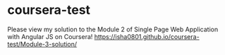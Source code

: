 # coursera-test

Please view my solution to the Module 2 of Single Page Web Application with Angular JS on Coursera!
https://isha0801.github.io/coursera-test/Module-3-solution/
